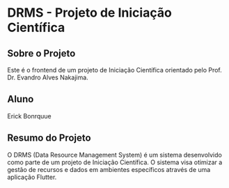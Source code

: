 # DRMS - Projeto de Iniciação Científica

## Sobre o Projeto
Este é o frontend de um projeto de Iniciação Científica orientado pelo Prof. Dr. Evandro Alves Nakajima.

## Aluno
Erick Bonrquue

## Resumo do Projeto
O DRMS (Data Resource Management System) é um sistema desenvolvido como parte de um projeto de Iniciação Científica. O sistema visa otimizar a gestão de recursos e dados em ambientes específicos através de uma aplicação Flutter.